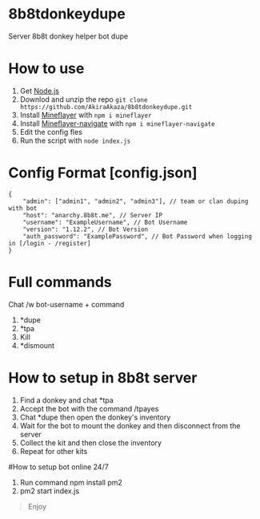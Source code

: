 # 8b8tdonkeydupe
Server 8b8t donkey helper bot dupe
 
# How to use
1. Get [Node.js](https://nodejs.org)
2. Downlod and unzip the repo `` git clone https://github.com/AkiraAkaza/8b8tdonkeydupe.git ``
3. Install [Mineflayer](https://github.com/PrismarineJS/mineflayer) with `` npm i mineflayer ``
4. Install [Mineflayer-navigate](https://github.com/PrismarineJS/mineflayer-navigate) with `` npm i mineflayer-navigate ``
5. Edit the config fles
6. Run the script with ``node index.js``

# Config Format [config.json]
```
{
    "admin": ["admin1", "admin2", "admin3"], // team or clan duping with bot
    "host": "anarchy.8b8t.me", // Server IP
    "username": "ExampleUsername", // Bot Username
    "version": "1.12.2", // Bot Version
    "auth_password": "ExamplePassword", // Bot Password when logging in [/login - /register]
}
```

# Full commands
Chat /w bot-username + command
1. *dupe
2. *tpa
3. Kill
4. *dismount

# How to setup in 8b8t server
1. Find a donkey and chat *tpa
2. Accept the bot with the command /tpayes
3. Chat *dupe then open the donkey's inventory
4. Wait for the bot to mount the donkey and then disconnect from the server
5. Collect the kit and then close the inventory
6. Repeat for other kits

#How to setup bot online 24/7
1. Run command npm install pm2
2. pm2 start index.js
   
> Enjoy 

